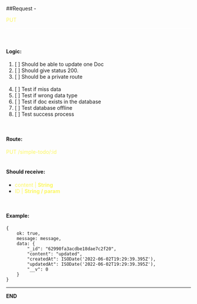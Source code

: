 ##Request - <div class="color-yellow inline">PUT</div>
<div class="divider"></div>
<br>
<br>

#### Logic:

<ol>
<li>[ ] Should be able to update one Doc</li>
<li>[ ] Should give status 200.</li>
<li>[ ] Should be a private route</li>
<br>
<li>[ ] Test if miss data</li>
<li>[ ] Test if wrong data type</li>
<li>[ ] Test if doc exists in the database</li>
<li>[ ] Test database offline</li>
<li>[ ] Test success process</li>
</ol>

<br />


#### Route:
<div class="color-yellow">PUT /simple-todo/:id</div>
<br />

#### Should receive:
<ul>
    <li><div class="color-yellow">content | <b>String</b></div></li>
    <li><div class="color-yellow">ID | <b>String / param</b></div></li>
</ul>
<br />

#### Example:
    {
        ok: true,
        message: message,
        data: {
            "_id": "62990fa3acdbe18dae7c2f20",
            "content": "updated",
            "createdAt": ISODate('2022-06-02T19:29:39.395Z'),
            "updatedAt": ISODate('2022-06-02T19:29:39.395Z'),
            "__v": 0
        }
    }



------------------------------------------------
<div class="bold">END</div>

<style>
    .color-yellow{
        color:  #fcf75e;
    }
    .inline{
        display: inline;
    }
    .bold{
        font-weight: bold;
    }

    .divider{
        width: 100%;
        height: 1px;
        background: #fff;
        margin-top: 10px;
    }
</style>